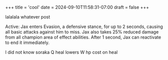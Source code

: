 +++
title = 'cool'
date = 2024-09-10T11:58:31-07:00
draft = false
+++

lalalala whatever post

Active: Jax enters Evasion, a defensive stance, for up to 2 seconds, causing all basic attacks against him to miss. Jax also takes 25% reduced damage from all champion area of effect abilities. After 1 second, Jax can reactivate to end it immediately. 

I did not know soraka Q heal lowers W hp cost on heal